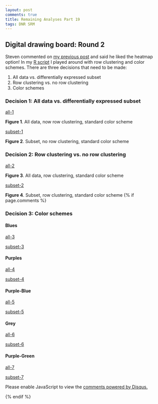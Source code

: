 ```yaml
---
layout: post
comments: true
title: Remaining Analyses Part 19
tags: DNR SRM
---
```


## Digital drawing board: Round 2

Steven commented on [my previous post](https://yaaminiv.github.io/Remaining-Analyses-Part18/) and said he liked the heatmap option! In my  [R script](https://github.com/RobertsLab/project-oyster-oa/blob/master/analyses/DNR_SRM_20170902/2017-10-10-Troubleshooting/2017-11-05-Integrated-Dataset/2018-02-15-DNR-Paper-Figure/2018-02-15-DNR-Paper-Figure.R) I played around with row clustering and color schemes. There are three decisions that need to be made:

1. All data vs. differentially expressed subset
2. Row clustering vs. no row clustering
3. Color schemes

### Decision 1: All data vs. differentially expressed subset

[all-1](https://raw.githubusercontent.com/RobertsLab/project-oyster-oa/master/analyses/DNR_SRM_20170902/2017-10-10-Troubleshooting/2017-11-05-Integrated-Dataset/2018-02-15-DNR-Paper-Figure/2018-02-26-All-Average-Peptide-Abundance-Heatmap.jpeg)

**Figure 1**. All data, now row clustering, standard color scheme

[subset-1](https://raw.githubusercontent.com/RobertsLab/project-oyster-oa/master/analyses/DNR_SRM_20170902/2017-10-10-Troubleshooting/2017-11-05-Integrated-Dataset/2018-02-15-DNR-Paper-Figure/2018-02-26-Average-Differentially-Expressed-Peptides-Heatmap.jpeg)

**Figure 2**. Subset, no row clustering, standard color scheme

### Decision 2: Row clustering vs. no row clustering

[all-2](https://raw.githubusercontent.com/RobertsLab/project-oyster-oa/master/analyses/DNR_SRM_20170902/2017-10-10-Troubleshooting/2017-11-05-Integrated-Dataset/2018-02-15-DNR-Paper-Figure/2018-02-27-All-Average-Peptide-Abundance-Heatmap-Options2.jpeg)

**Figure 3**. All data, row clustering, standard color scheme

[subset-2](https://raw.githubusercontent.com/RobertsLab/project-oyster-oa/master/analyses/DNR_SRM_20170902/2017-10-10-Troubleshooting/2017-11-05-Integrated-Dataset/2018-02-15-DNR-Paper-Figure/2018-02-27-Average-Differentially-Expressed-Peptides-Heatmap-Option2.jpeg)

**Figure 4**. Subset, row clustering, standard color scheme
{% if page.comments %}

### Decision 3: Color schemes

#### Blues

[all-3](https://raw.githubusercontent.com/RobertsLab/project-oyster-oa/master/analyses/DNR_SRM_20170902/2017-10-10-Troubleshooting/2017-11-05-Integrated-Dataset/2018-02-15-DNR-Paper-Figure/2018-02-27-All-Average-Peptide-Abundance-Heatmap-Option3.jpeg)

[subset-3](https://raw.githubusercontent.com/RobertsLab/project-oyster-oa/master/analyses/DNR_SRM_20170902/2017-10-10-Troubleshooting/2017-11-05-Integrated-Dataset/2018-02-15-DNR-Paper-Figure/2018-02-27-Average-Differentially-Expressed-Peptides-Heatmap-Option3.jpeg)

#### Purples

[all-4](https://raw.githubusercontent.com/RobertsLab/project-oyster-oa/master/analyses/DNR_SRM_20170902/2017-10-10-Troubleshooting/2017-11-05-Integrated-Dataset/2018-02-15-DNR-Paper-Figure/2018-02-27-All-Average-Peptide-Abundance-Heatmap-Option4.jpeg)

[subset-4](https://raw.githubusercontent.com/RobertsLab/project-oyster-oa/master/analyses/DNR_SRM_20170902/2017-10-10-Troubleshooting/2017-11-05-Integrated-Dataset/2018-02-15-DNR-Paper-Figure/2018-02-27-Average-Differentially-Expressed-Peptides-Heatmap-Option4.jpeg)

#### Purple-Blue

[all-5](https://raw.githubusercontent.com/RobertsLab/project-oyster-oa/master/analyses/DNR_SRM_20170902/2017-10-10-Troubleshooting/2017-11-05-Integrated-Dataset/2018-02-15-DNR-Paper-Figure/2018-02-27-All-Average-Peptide-Abundance-Heatmap-Option5.jpeg)

[subset-5](https://raw.githubusercontent.com/RobertsLab/project-oyster-oa/master/analyses/DNR_SRM_20170902/2017-10-10-Troubleshooting/2017-11-05-Integrated-Dataset/2018-02-15-DNR-Paper-Figure/2018-02-27-Average-Differentially-Expressed-Peptides-Heatmap-Option5.jpeg)

#### Grey

[all-6](https://raw.githubusercontent.com/RobertsLab/project-oyster-oa/master/analyses/DNR_SRM_20170902/2017-10-10-Troubleshooting/2017-11-05-Integrated-Dataset/2018-02-15-DNR-Paper-Figure/2018-02-27-All-Average-Peptide-Abundance-Heatmap-Option6.jpeg)

[subset-6](https://github.com/RobertsLab/project-oyster-oa/blob/master/analyses/DNR_SRM_20170902/2017-10-10-Troubleshooting/2017-11-05-Integrated-Dataset/2018-02-15-DNR-Paper-Figure/2018-02-27-Average-Differentially-Expressed-Peptides-Heatmap-Option6.jpeg?raw=true)

#### Purple-Green

[all-7](https://raw.githubusercontent.com/RobertsLab/project-oyster-oa/master/analyses/DNR_SRM_20170902/2017-10-10-Troubleshooting/2017-11-05-Integrated-Dataset/2018-02-15-DNR-Paper-Figure/2018-02-27-All-Average-Peptide-Abundance-Heatmap-Option7.jpeg)

[subset-7](https://raw.githubusercontent.com/RobertsLab/project-oyster-oa/master/analyses/DNR_SRM_20170902/2017-10-10-Troubleshooting/2017-11-05-Integrated-Dataset/2018-02-15-DNR-Paper-Figure/2018-02-27-Average-Differentially-Expressed-Peptides-Heatmap-Option7.jpeg)

<div id="disqus_thread"></div>
<script>

/**
*  RECOMMENDED CONFIGURATION VARIABLES: EDIT AND UNCOMMENT THE SECTION BELOW TO INSERT DYNAMIC VALUES FROM YOUR PLATFORM OR CMS.
*  LEARN WHY DEFINING THESE VARIABLES IS IMPORTANT: https://disqus.com/admin/universalcode/#configuration-variables*/
/*
var disqus_config = function () {
this.page.url = PAGE_URL;  // Replace PAGE_URL with your page's canonical URL variable
this.page.identifier = PAGE_IDENTIFIER; // Replace PAGE_IDENTIFIER with your page's unique identifier variable
};
*/
(function() { // DON'T EDIT BELOW THIS LINE
var d = document, s = d.createElement('script');
s.src = 'https://the-responsible-grad-student.disqus.com/embed.js';
s.setAttribute('data-timestamp', +new Date());
(d.head || d.body).appendChild(s);
})();
</script>
<noscript>Please enable JavaScript to view the <a href="https://disqus.com/?ref_noscript">comments powered by Disqus.</a></noscript>

{% endif %}

<script id="dsq-count-scr" src="//the-responsible-grad-student.disqus.com/count.js" async></script>
